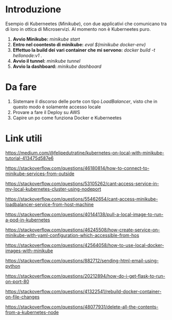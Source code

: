 # Introduzione

Esempio di Kuberneetes (*Minikube*), con due applicativi che comunicano tra di loro in ottica di Microservizi. Al momento non è Kuberneetes puro.

1. **Avvio Minikube:** *minikube start* 
2. **Entro nel coontesto di minikube:** *eval $(minikube docker-env)*
3. **Effettuo la build dei vari container che mi servono:** *docker build -t hellonode:v1 .*
4. **Avvio il tunnel:** *minikube tunnel*
5. **Avvio la dashboard:** *minikube dashboard*

# Da fare

1. Sistemare il discorso delle porte con tipo *LoadBalancer*, visto che in questo modo è solamente accesso locale
2. Provare a fare il Deploy su AWS
3. Capire un po come funziona Docker e Kuberneetes

# Link utili

https://medium.com/@felipedutratine/kubernetes-on-local-with-minikube-tutorial-413475d587e6

https://stackoverflow.com/questions/46180814/how-to-connect-to-minikube-services-from-outside

https://stackoverflow.com/questions/53105262/cant-access-service-in-my-local-kubernetes-cluster-using-nodeport

https://stackoverflow.com/questions/55462654/cant-access-minikube-loadbalancer-service-from-host-machine

https://stackoverflow.com/questions/40144138/pull-a-local-image-to-run-a-pod-in-kubernetes

https://stackoverflow.com/questions/46245508/how-create-service-on-minikube-with-yaml-configuration-which-accessible-from-hos

https://stackoverflow.com/questions/42564058/how-to-use-local-docker-images-with-minikube

https://stackoverflow.com/questions/882712/sending-html-email-using-python

https://stackoverflow.com/questions/20212894/how-do-i-get-flask-to-run-on-port-80

https://stackoverflow.com/questions/41322541/rebuild-docker-container-on-file-changes

https://stackoverflow.com/questions/48077931/delete-all-the-contents-from-a-kubernetes-node